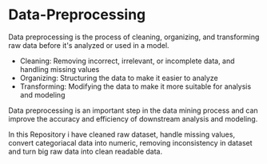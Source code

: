 # Data-Preprocessing
Data preprocessing is the process of cleaning, organizing, and transforming raw data before it's analyzed or used in a model.

* Cleaning: Removing incorrect, irrelevant, or incomplete data, and handling missing values 
* Organizing: Structuring the data to make it easier to analyze 
* Transforming: Modifying the data to make it more suitable for analysis and modeling 

Data preprocessing is an important step in the data mining process and can improve the accuracy and efficiency of downstream analysis and modeling.

In this Repository i have cleaned raw dataset, handle missing values, convert categoriacal data into numeric,  removing inconsistency in dataset and turn big raw data into clean readable data.
